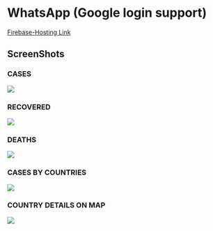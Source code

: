 # WhatsApp (Google login support)
 <a target="_blank" href="https://covid-19-live-7f487.web.app//">Firebase-Hosting Link </a>

## ScreenShots 

### CASES
<img src="https://user-images.githubusercontent.com/57759789/102096178-6c469880-3e4a-11eb-9c8e-278dc668b3a5.png" >

### RECOVERED

<img src="https://user-images.githubusercontent.com/57759789/102096188-6f418900-3e4a-11eb-8580-5e645da3f8b5.png" >

### DEATHS

<img src="https://user-images.githubusercontent.com/57759789/102096198-710b4c80-3e4a-11eb-8424-df23a4c529d2.png" >

### CASES BY COUNTRIES

<img src="https://user-images.githubusercontent.com/57759789/102096205-72d51000-3e4a-11eb-8543-4edf5baf4bc6.png" >

### COUNTRY DETAILS ON MAP

<img src="https://user-images.githubusercontent.com/57759789/102096213-74063d00-3e4a-11eb-9057-5d0fa24e3c2c.png" >

